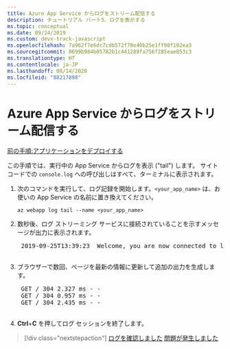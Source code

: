 ```yaml
---
title: Azure App Service からログをストリーム配信する
description: チュートリアル パート5、ログを表示する
ms.topic: conceptual
ms.date: 09/24/2019
ms.custom: devx-track-javascript
ms.openlocfilehash: 7a962f7e6dc7cdb572f78e40b25e1ff98f102ea3
ms.sourcegitcommit: 0699b984b85782b1c441289fa756f285eae853c3
ms.translationtype: HT
ms.contentlocale: ja-JP
ms.lasthandoff: 08/14/2020
ms.locfileid: "88217898"
---
```

# <a name="stream-logs-from-app-service"></a>Azure App Service からログをストリーム配信する

[前の手順:アプリケーションをデプロイする](tutorial-vscode-azure-cli-node-04.md)

この手順では、実行中の App Service からログを表示 ("tail") します。 サイト コードでの `console.log` への呼び出しはすべて、ターミナルに表示されます。

1. 次のコマンドを実行して、ログ記録を開始します。`<your_app_name>` は、お使いの App Service の名前に置き換えてください。

    ```azurecli
    az webapp log tail --name <your_app_name>
    ```

1. 数秒後、ログ ストリーミング サービスに接続されていることを示すメッセージが出力に表示されます。

    <pre>
    2019-09-25T13:39:23  Welcome, you are now connected to log-streaming service. The default timeout is 2 hours. Change the timeout with the App Setting SCM_LOGSTREAM_TIMEOUT (in seconds).
    </pre>

1. ブラウザーで数回、ページを最新の情報に更新して追加の出力を生成します。

    <pre>
    GET / 304 2.327 ms - -
    GET / 304 0.957 ms - -
    GET / 304 2.435 ms - -
    </pre>

1. **Ctrl**+**C** を押してログ セッションを終了します。

> [!div class="nextstepaction"]
> [ログを確認しました](tutorial-vscode-azure-cli-node-06.md) [問題が発生しました](https://www.research.net/r/PWZWZ52?tutorial=node-deployment&step=tailing-logs)
